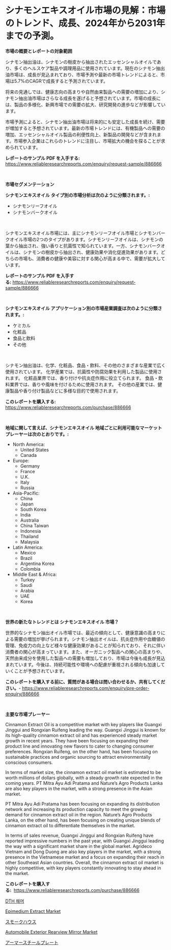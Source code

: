 <p><h1>シナモンエキスオイル市場の見解：市場のトレンド、成長、2024年から2031年までの予測。</h1></p><p><strong>市場の概要とレポートの対象範囲</strong></p>
<p><p>シナモン抽出油は、シナモンの樹皮から抽出されたエッセンシャルオイルであり、多くのヘルスケア製品や調理用品に使用されています。現在のシナモン抽出油市場は、成長が見込まれており、市場予測や最新の市場トレンドによると、市場は5.7%のCAGRで成長すると予測されています。</p><p>将来の見通しでは、健康志向の高まりや自然由来製品への需要の増加により、シナモン抽出油市場はさらなる成長を遂げると予想されています。市場の成長には、製品の多様化、新興市場での需要の拡大、研究開発の進歩などが影響しています。</p><p>市場予測によると、シナモン抽出油市場は将来的にも安定した成長を続け、需要が増加すると予想されています。最新の市場トレンドには、有機製品への需要の増加、エッセンシャルオイル製品の利便性向上、新製品の開発などが含まれます。市場参入企業はこれらのトレンドに注目し、市場拡大の機会を探ることが求められています。</p></p>
<p><strong>レポートのサンプル PDF を入手する:</strong> <a href="https://www.reliableresearchreports.com/enquiry/request-sample/886666">https://www.reliableresearchreports.com/enquiry/request-sample/886666</a></p>
<p>&nbsp;</p>
<p><strong>市場セグメンテーション</strong></p>
<p><strong>シナモンエキスオイル タイプ別の市場分析は次のように分類されます。:</strong></p>
<p><ul><li>シナモンリーフオイル</li><li>シナモンバークオイル</li></ul></p>
<p>&nbsp;</p>
<p><p>シナモンエキスオイル市場には、主にシナモンリーフオイル市場とシナモンバークオイル市場の2つのタイプがあります。シナモンリーフオイルは、シナモンの葉から抽出され、強い香りと抗菌性で知られています。一方、シナモンバークオイルは、シナモンの樹皮から抽出され、健康効果や消化促進効果があります。どちらの市場も、消費者の健康や美容に対する関心が高まる中で、需要が拡大しています。</p></p>
<p><strong>レポートのサンプル PDF を入手する:</strong>&nbsp;<a href="https://www.reliableresearchreports.com/enquiry/request-sample/886666">https://www.reliableresearchreports.com/enquiry/request-sample/886666</a></p>
<p>&nbsp;</p>
<p><strong> シナモンエキスオイル アプリケーション別の市場産業調査は次のように分類されます。:</strong></p>
<p><ul><li>ケミカル</li><li>化粧品</li><li>食品と飲料</li><li>その他</li></ul></p>
<p>&nbsp;</p>
<p><p>シナモン抽出油は、化学、化粧品、食品・飲料、その他のさまざまな産業で広く使用されています。 化学産業では、抗菌性や防腐効果を利用した製品に使用されます。 化粧品業界では、香り付けや抗炎症作用に役立てられます。 食品・飲料業界では、香りや風味を付けるために使用されます。 その他の産業では、健康製品や香り付け製品などに多様な目的で使用されます。</p></p>
<p><strong>このレポートを購入する:</strong>&nbsp; <a href="https://www.reliableresearchreports.com/purchase/886666">https://www.reliableresearchreports.com/purchase/886666</a></p>
<p>&nbsp;</p>
<p><strong>地域に関して言えば、シナモンエキスオイル 地域ごとに利用可能なマーケットプレーヤーは次のとおりです。:</strong></p>
<p><ul>
    <li>
        North America:
        <ul>
            <li>United States</li>
            <li>Canada</li>
        </ul>
    </li>
    <li>
        Europe:
        <ul>
            <li>Germany</li>
            <li>France</li>
            <li>U.K.</li>
            <li>Italy</li>
            <li>Russia</li>
        </ul>
    </li>
    <li>
        Asia-Pacific:
        <ul>
            <li>China</li>
            <li>Japan</li>
            <li>South Korea</li>
            <li>India</li>
            <li>Australia</li>
            <li>China Taiwan</li>
            <li>Indonesia</li>
            <li>Thailand</li>
            <li>Malaysia</li>
        </ul>
    </li>
    <li>
        Latin America:
        <ul>
            <li>Mexico</li>
            <li>Brazil</li>
            <li>Argentina Korea</li>
            <li>Colombia</li>
        </ul>
    </li>
    <li>
        Middle East & Africa:
        <ul>
            <li>Turkey</li>
            <li>Saudi</li>
            <li>Arabia</li>
            <li>UAE</li>
            <li>Korea</li>
        </ul>
    </li>
    </ul></p>
<p>&nbsp;</p>
<p><strong>世界の新たなトレンドとは シナモンエキスオイル 市場？</strong></p>
<p><p>世界的なシナモン抽出オイル市場では、最近の傾向として、健康意識の高まりによる需要の増加が挙げられます。シナモン抽出オイルは、抗炎症作用や血糖値の管理、免疫力の向上など様々な健康効果があることが知られており、それに伴い消費者の関心が高まっています。また、オーガニック製品への関心の高まりや、天然由来成分を使用した製品への需要も増加しており、市場は今後も成長が見込まれています。今後は、持続可能性や環境への配慮が重視される傾向も加速していくことが予想されています。</p></p>
<p><strong>このレポートを購入する前に、質問がある場合は問い合わせるか、共有してください。</strong>- <a href="https://www.reliableresearchreports.com/enquiry/pre-order-enquiry/886666">https://www.reliableresearchreports.com/enquiry/pre-order-enquiry/886666</a></p>
<p>&nbsp;</p>
<p><strong>主要な市場プレーヤー</strong></p>
<p><p>Cinnamon Extract Oil is a competitive market with key players like Guangxi Jinggui and Rongxian Ruifeng leading the way. Guangxi Jinggui is known for its high-quality cinnamon extract oil and has experienced steady market growth in recent years. They have been focusing on expanding their product line and innovating new flavors to cater to changing consumer preferences. Rongxian Ruifeng, on the other hand, has been focusing on sustainable practices and organic sourcing to attract environmentally conscious consumers.</p><p>In terms of market size, the cinnamon extract oil market is estimated to be worth millions of dollars globally, with a steady growth rate expected in the coming years. PT Mitra Ayu Adi Pratama and Nature’s Agro Products Lanka are also key players in the market, with a strong presence in the Asian market.</p><p>PT Mitra Ayu Adi Pratama has been focusing on expanding its distribution network and increasing its production capacity to meet the growing demand for cinnamon extract oil in the region. Nature’s Agro Products Lanka, on the other hand, has been focusing on creating unique blends of cinnamon extract oil to differentiate themselves in the market.</p><p>In terms of sales revenue, Guangxi Jinggui and Rongxian Ruifeng have reported impressive numbers in the past year, with Guangxi Jinggui leading the way with a significant market share in the global market. Agrideco Vietnam and Dong Duong are also key players in the market, with a strong presence in the Vietnamese market and a focus on expanding their reach in other Southeast Asian countries. Overall, the cinnamon extract oil market is highly competitive, with key players constantly innovating to stay ahead in the market.</p></p>
<p><strong>このレポートを購入する:</strong>&nbsp;&nbsp;<a href="https://www.reliableresearchreports.com/purchase/886666">https://www.reliableresearchreports.com/purchase/886666</a></p>
<p><p><a href="https://medium.com/@josefarice/dth-%ED%95%B4%EB%A8%B8-%EC%8B%9C%EC%9E%A5-%EC%A1%B0%EC%82%AC-%EB%B3%B4%EA%B3%A0%EC%84%9C-%EA%B7%B8-%EC%97%AD%EC%82%AC-%EB%B0%8F-2024%EB%85%84%EB%B6%80%ED%84%B0-2031%EB%85%84%EA%B9%8C%EC%A7%80%EC%9D%98-%EC%98%88%EC%83%81-44f71e832d54">DTH 해머</a></p><p><a href="https://boundless-drawbridge-702.notion.site/Epimedium-Extract-Market-Size-Global-Industry-Overview-Market-Segmentation-and-Forecast-2024-to-2-615dffb553db468189181aca8bc46d33">Epimedium Extract Market</a></p><p><a href="https://medium.com/@byroalenzuela76845/%E3%82%B9%E3%83%A2%E3%83%BC%E3%82%AF%E3%83%8F%E3%82%A6%E3%82%B9%E5%B8%82%E5%A0%B4%E3%82%B7%E3%82%A7%E3%82%A2%E3%81%AE%E9%80%B2%E5%8C%96%E3%81%A8%E5%B8%82%E5%A0%B4%E6%88%90%E9%95%B7%E3%83%88%E3%83%AC%E3%83%B3%E3%83%892024%E5%B9%B4-2031%E5%B9%B4-259ba9f5c30d">スモークハウス</a></p><p><a href="https://issuu.com/reportprime-2/docs/automobile-exterior-rearview-mirror-market-size-20">Automobile Exterior Rearview Mirror Market</a></p><p><a href="https://medium.com/@briaabshire64/%E3%82%A2%E3%83%BC%E3%83%9E%E3%83%BC%E9%8B%BC%E6%9D%BF%E5%B8%82%E5%A0%B4%E3%83%AC%E3%83%9D%E3%83%BC%E3%83%88%E3%81%AF-%E3%81%93%E3%81%AE%E5%B8%82%E5%A0%B4%E3%81%AE%E6%9C%80%E6%96%B0%E3%83%88%E3%83%AC%E3%83%B3%E3%83%89%E3%81%A8%E6%88%90%E9%95%B7%E6%A9%9F%E4%BC%9A%E3%82%92%E6%98%8E%E3%82%89%E3%81%8B%E3%81%AB%E3%81%97%E3%81%A6%E3%81%84%E3%81%BE%E3%81%99-4e24b88b6d55">アーマースチールプレート</a></p></p>